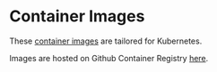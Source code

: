 # Container Images

These [container images](https://github.com/mikevader/container-images) are tailored for Kubernetes.

Images are hosted on Github Container Registry [here](https://github.com/mikevader/packages?ecosystem=container&visibility=public).


